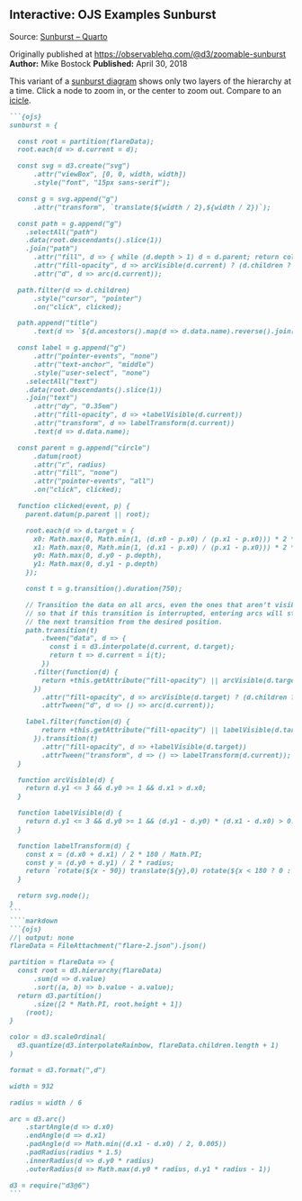 ## Interactive: OJS Examples Sunburst

Source: [Sunburst – Quarto](https://quarto.org/docs/interactive/ojs/examples/sunburst.html)

Originally published at <https://observablehq.com/@d3/zoomable-sunburst>
**Author:** Mike Bostock
**Published:** April 30, 2018

This variant of a [sunburst diagram](https://observablehq.com/@d3/sunburst) shows only two layers of the hierarchy at a time. Click a node to zoom in, or the center to zoom out. Compare to an [icicle](https://observablehq.com/@d3/zoomable-icicle).

````markdown
```{ojs}
sunburst = {

  const root = partition(flareData);
  root.each(d => d.current = d);

  const svg = d3.create("svg")
      .attr("viewBox", [0, 0, width, width])
      .style("font", "15px sans-serif");

  const g = svg.append("g")
      .attr("transform", `translate(${width / 2},${width / 2})`);

  const path = g.append("g")
    .selectAll("path")
    .data(root.descendants().slice(1))
    .join("path")
      .attr("fill", d => { while (d.depth > 1) d = d.parent; return color(d.data.name); })
      .attr("fill-opacity", d => arcVisible(d.current) ? (d.children ? 0.6 : 0.4) : 0)
      .attr("d", d => arc(d.current));

  path.filter(d => d.children)
      .style("cursor", "pointer")
      .on("click", clicked);

  path.append("title")
      .text(d => `${d.ancestors().map(d => d.data.name).reverse().join("/")}\n${format(d.value)}`);

  const label = g.append("g")
      .attr("pointer-events", "none")
      .attr("text-anchor", "middle")
      .style("user-select", "none")
    .selectAll("text")
    .data(root.descendants().slice(1))
    .join("text")
      .attr("dy", "0.35em")
      .attr("fill-opacity", d => +labelVisible(d.current))
      .attr("transform", d => labelTransform(d.current))
      .text(d => d.data.name);

  const parent = g.append("circle")
      .datum(root)
      .attr("r", radius)
      .attr("fill", "none")
      .attr("pointer-events", "all")
      .on("click", clicked);

  function clicked(event, p) {
    parent.datum(p.parent || root);

    root.each(d => d.target = {
      x0: Math.max(0, Math.min(1, (d.x0 - p.x0) / (p.x1 - p.x0))) * 2 * Math.PI,
      x1: Math.max(0, Math.min(1, (d.x1 - p.x0) / (p.x1 - p.x0))) * 2 * Math.PI,
      y0: Math.max(0, d.y0 - p.depth),
      y1: Math.max(0, d.y1 - p.depth)
    });

    const t = g.transition().duration(750);

    // Transition the data on all arcs, even the ones that aren’t visible,
    // so that if this transition is interrupted, entering arcs will start
    // the next transition from the desired position.
    path.transition(t)
        .tween("data", d => {
          const i = d3.interpolate(d.current, d.target);
          return t => d.current = i(t);
        })
      .filter(function(d) {
        return +this.getAttribute("fill-opacity") || arcVisible(d.target);
      })
        .attr("fill-opacity", d => arcVisible(d.target) ? (d.children ? 0.6 : 0.4) : 0)
        .attrTween("d", d => () => arc(d.current));

    label.filter(function(d) {
        return +this.getAttribute("fill-opacity") || labelVisible(d.target);
      }).transition(t)
        .attr("fill-opacity", d => +labelVisible(d.target))
        .attrTween("transform", d => () => labelTransform(d.current));
  }

  function arcVisible(d) {
    return d.y1 <= 3 && d.y0 >= 1 && d.x1 > d.x0;
  }

  function labelVisible(d) {
    return d.y1 <= 3 && d.y0 >= 1 && (d.y1 - d.y0) * (d.x1 - d.x0) > 0.03;
  }

  function labelTransform(d) {
    const x = (d.x0 + d.x1) / 2 * 180 / Math.PI;
    const y = (d.y0 + d.y1) / 2 * radius;
    return `rotate(${x - 90}) translate(${y},0) rotate(${x < 180 ? 0 : 180})`;
  }

  return svg.node();
}
```
````markdown
```{ojs}
//| output: none
flareData = FileAttachment("flare-2.json").json()

partition = flareData => {
  const root = d3.hierarchy(flareData)
      .sum(d => d.value)
      .sort((a, b) => b.value - a.value);
  return d3.partition()
      .size([2 * Math.PI, root.height + 1])
    (root);
}

color = d3.scaleOrdinal(
  d3.quantize(d3.interpolateRainbow, flareData.children.length + 1)
)

format = d3.format(",d")

width = 932

radius = width / 6

arc = d3.arc()
    .startAngle(d => d.x0)
    .endAngle(d => d.x1)
    .padAngle(d => Math.min((d.x1 - d.x0) / 2, 0.005))
    .padRadius(radius * 1.5)
    .innerRadius(d => d.y0 * radius)
    .outerRadius(d => Math.max(d.y0 * radius, d.y1 * radius - 1))

d3 = require("d3@6")
```
````

